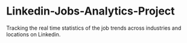 # Linkedin-Jobs-Analytics-Project
Tracking the real time statistics of the job trends across industries and locations on Linkedin.
